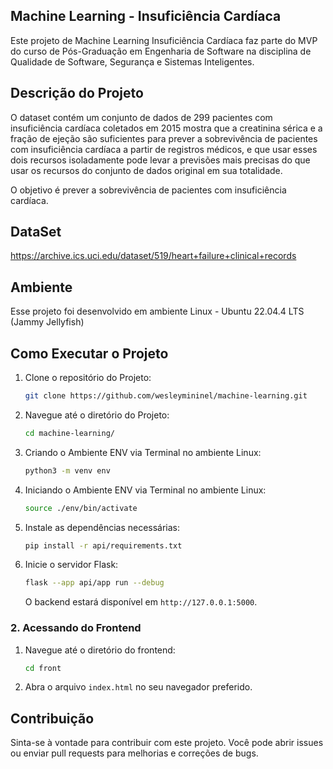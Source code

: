 
## Machine Learning - Insuficiência Cardíaca

Este projeto de Machine Learning Insuficiência Cardíaca faz parte do MVP do curso de Pós-Graduação em Engenharia de Software na disciplina de Qualidade de Software, Segurança e Sistemas Inteligentes.


## Descrição do Projeto

O dataset contém um conjunto de dados de 299 pacientes com insuficiência cardíaca coletados em 2015 mostra que a creatinina sérica e a fração de ejeção são suficientes para prever a sobrevivência de pacientes com insuficiência cardíaca a partir de registros médicos, e que usar esses dois recursos isoladamente pode levar a previsões mais precisas do que usar os recursos do conjunto de dados original em sua totalidade.

O objetivo é prever a sobrevivência de pacientes com insuficiência cardíaca.


## DataSet

https://archive.ics.uci.edu/dataset/519/heart+failure+clinical+records


## Ambiente

Esse projeto foi desenvolvido em ambiente Linux - Ubuntu 22.04.4 LTS (Jammy Jellyfish)


## Como Executar o Projeto

1. Clone o repositório do Projeto:
   ```sh
   git clone https://github.com/wesleymininel/machine-learning.git
   ```

2. Navegue até o diretório do Projeto:
   ```sh
   cd machine-learning/
   ```

3. Criando o Ambiente ENV via Terminal no ambiente Linux:
   ```sh
   python3 -m venv env
   ```

4. Iniciando o Ambiente ENV via Terminal no ambiente Linux:
   ```sh
   source ./env/bin/activate
   ```

5. Instale as dependências necessárias:
   ```sh
   pip install -r api/requirements.txt
   ```

6. Inicie o servidor Flask:
   ```sh
   flask --app api/app run --debug
   ```

   O backend estará disponível em `http://127.0.0.1:5000`.

### 2. Acessando do Frontend

1. Navegue até o diretório do frontend:
   ```sh
   cd front
   ```

2. Abra o arquivo `index.html` no seu navegador preferido.


## Contribuição

Sinta-se à vontade para contribuir com este projeto. Você pode abrir issues ou enviar pull requests para melhorias e correções de bugs.
